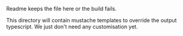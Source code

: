 Readme keeps the file here or the build fails.

This directory will contain mustache templates to override the output 
typescript.  We just don't need any customisation yet.